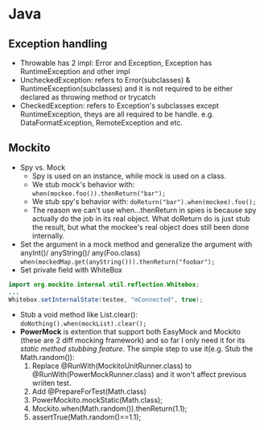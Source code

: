 # Java

## Exception handling
* Throwable has 2 impl: Error and Exception, Exception has RuntimeException and other impl
* UncheckedException: refers to Error(subclasses) & RuntimeException(subclasses) and it is not required to be either declared as throwing method or trycatch
* CheckedException: refers to Exception's subclasses except RuntimeException, theys are all required to be handle. e.g. DataFormatException, RemoteException and etc.

## Mockito
* Spy vs. Mock
    * Spy is used on an instance, while mock is used on a class.
    * We stub mock's behavior with: `when(mockee.foo()).thenReturn("bar");`
    * We stub spy's behavior with: `doReturn("bar").when(mockee).foo();` 
    * The reason we can't use when...thenReturn in spies is because spy actually do the job in its real object. What doReturn do is just stub the result, but what the mockee's real object does still been done internally.
* Set the argument in a mock method and generalize the argument with anyInt()/ anyString()/ any(Foo.class)
`when(mockedMap.get(anyString())).thenReturn("foobar");`
* Set private field with WhiteBox
```java
import org.mockito.internal.util.reflection.Whitebox;
...
Whitebox.setInternalState(testee, "mConnected", true);
```
* Stub a void method like List.clear(): `doNothing().when(mockList).clear();`
* __PowerMock__ is extention that support both EasyMock and Mockito (these are 2 diff mocking framework) and so far I only need it for its *static method stubbing feature*. The simple step to use it(e.g. Stub the Math.random()):
    1. Replace @RunWith(MockitoUnitRunner.class) to @RunWith(PowerMockRunner.class) and it won't affect previous wriiten test.
    1. Add @PrepareForTest(Math.class)
    1. PowerMockito.mockStatic(Math.class); 
    1. Mockito.when(Math.random()).thenReturn(1.1);
    1. assertTrue(Math.random()==1.1);

